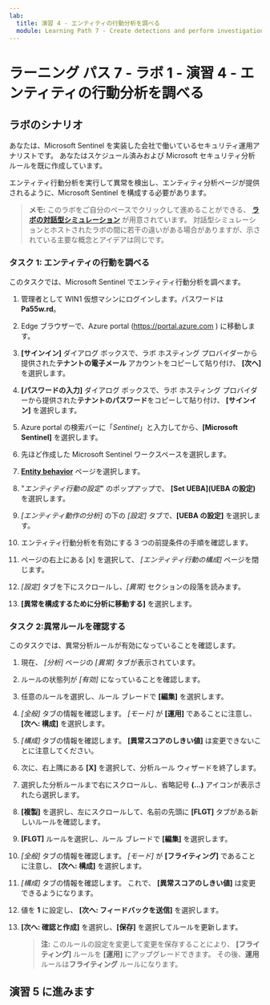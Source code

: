 ```yaml
---
lab:
  title: 演習 4 - エンティティの行動分析を調べる
  module: Learning Path 7 - Create detections and perform investigations using Microsoft Sentinel
---
```


# ラーニング パス 7 - ラボ 1 - 演習 4 - エンティティの行動分析を調べる

## ラボのシナリオ

あなたは、Microsoft Sentinel を実装した会社で働いているセキュリティ運用アナリストです。 あなたはスケジュール済みおよび Microsoft セキュリティ分析ルールを既に作成しています。 


エンティティ行動分析を実行して異常を検出し、エンティティ分析ページが提供されるように、Microsoft Sentinel を構成する必要があります。

>**メモ:** このラボをご自分のペースでクリックして進めることができる、 **[ラボの対話型シミュレーション](https://mslabs.cloudguides.com/guides/SC-200%20Lab%20Simulation%20-%20Explore%20entity%20behavior%20analytics)** が用意されています。 対話型シミュレーションとホストされたラボの間に若干の違いがある場合がありますが、示されている主要な概念とアイデアは同じです。 

### タスク 1: エンティティの行動を調べる 

このタスクでは、Microsoft Sentinel でエンティティ行動分析を調べます。

1. 管理者として WIN1 仮想マシンにログインします。パスワードは**Pa55w.rd**。  

1. Edge ブラウザーで、Azure portal (https://portal.azure.com ) に移動します。

1. **[サインイン]** ダイアログ ボックスで、ラボ ホスティング プロバイダーから提供された**テナントの電子メール** アカウントをコピーして貼り付け、 **[次へ]** を選択します。

1. **[パスワードの入力]** ダイアログ ボックスで、ラボ ホスティング プロバイダーから提供された**テナントのパスワード**をコピーして貼り付け、 **[サインイン]** を選択します。

1. Azure portal の検索バーに「*Sentinel*」と入力してから、**[Microsoft Sentinel]** を選択します。

1. 先ほど作成した Microsoft Sentinel ワークスペースを選択します。

1. **[Entity behavior](エンティティの行動)** ページを選択します。

1. "*エンティティ行動の設定*" のポップアップで、 **[Set UEBA](UEBA の設定)** を選択します。

1. *[エンティティ動作の分析]* の下の *[設定]* タブで、**[UEBA の設定]** を選択します。

1. エンティティ行動分析を有効にする 3 つの前提条件の手順を確認します。

1. ページの右上にある [x] を選択して、 *[エンティティ行動の構成]* ページを閉じます。

1. *[設定]* タブを下にスクロールし、*[異常]* セクションの段落を読みます。

1. **[異常を構成するために分析に移動する]** を選択します。


### タスク 2:異常ルールを確認する

このタスクでは、異常分析ルールが有効になっていることを確認します。

1. 現在、 *[分析]* ページの *[異常]* タブが表示されています。

1. ルールの状態列が *[有効]* になっていることを確認します。

1. 任意のルールを選択し、ルール ブレードで **[編集]** を選択します。

1. *[全般]* タブの情報を確認します。 *[モード]* が **[運用]** であることに注意し、 **[次へ: 構成]** を選択します。

1. *[構成]* タブの情報を確認します。 **[異常スコアのしきい値]** は変更できないことに注意してください。

1. 次に、右上隅にある **[X]** を選択して、分析ルール ウィザードを終了します。

1. 選択した分析ルールまで右にスクロールし、省略記号 **(...)** アイコンが表示されたら選択します。

1. **[複製]** を選択し、左にスクロールして、名前の先頭に **[FLGT]** タブがある新しいルールを確認します。

1. **[FLGT]** ルールを選択し、ルール ブレードで **[編集]** を選択します。

1. *[全般]* タブの情報を確認します。 *[モード]* が **[フライティング]** であることに注意し、 **[次へ: 構成]** を選択します。

1. *[構成]* タブの情報を確認します。 これで、 **[異常スコアのしきい値]** は変更できるようになります。

1. 値を **1** に設定し、 **[次へ: フィードバックを送信]** を選択します。

1. **[次へ: 確認と作成]** を選択し、**[保存]** を選択してルールを更新します。

    >**注:** このルールの設定を変更して変更を保存することにより、 **[フライティング]** ルールを **[運用]** にアップグレードできます。 その後、**運用**ルールは**フライティング** ルールになります。
    

## 演習 5 に進みます
